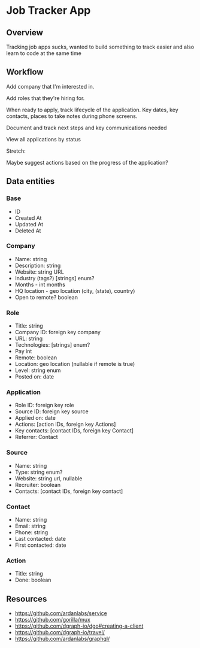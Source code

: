 # Job Tracker App

## Overview

Tracking job apps sucks, wanted to build something to track easier and also learn to code at the same time

## Workflow

Add company that I'm interested in.

Add roles that they're hiring for.

When ready to apply, track lifecycle of the application. Key dates, key contacts, places to take notes during phone screens.

Document and track next steps and key communications needed

View all applications by status

Stretch:

Maybe suggest actions based on the progress of the application?

## Data entities

### Base

- ID
- Created At
- Updated At
- Deleted At

### Company

- Name: string
- Description: string
- Website: string URL
- Industry (tags?) [strings] enum?
- Months - int months
- HQ location - geo location (city, (state), country)
- Open to remote? boolean

### Role

- Title: string
- Company ID: foreign key company
- URL: string
- Technologies: [strings] enum?
- Pay int
- Remote: boolean
- Location: geo location (nullable if remote is true)
- Level: string enum
- Posted on: date

### Application

- Role ID: foreign key role
- Source ID: foreign key source
- Applied on: date
- Actions: [action IDs, foreign key Actions]
- Key contacts: [contact IDs, foreign key Contact]
- Referrer: Contact

### Source

- Name: string
- Type: string enum?
- Website: string url, nullable
- Recruiter: boolean
- Contacts: [contact IDs, foreign key contact]

### Contact

- Name: string
- Email: string
- Phone: string
- Last contacted: date
- First contacted: date

### Action

- Title: string
- Done: boolean

## Resources

- https://github.com/ardanlabs/service
- https://github.com/gorilla/mux
- https://github.com/dgraph-io/dgo#creating-a-client
- https://github.com/dgraph-io/travel/
- https://github.com/ardanlabs/graphql/
